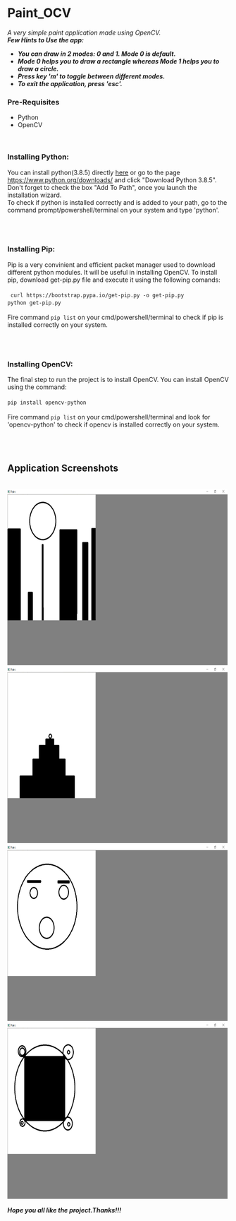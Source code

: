# Paint_OCV
<em>A very simple paint application made using OpenCV.</em>
<br>
<b><em>Few Hints to Use the app:
<ul>
  <li>You can draw in 2 modes: 0 and 1. Mode 0 is default.</li>
  <li>Mode 0 helps you to draw a rectangle whereas Mode 1 helps you to draw a circle.</li>
  <li>Press key 'm' to toggle between different modes.</li>
  <li>To exit the application, press 'esc'.</li>
 </ul></b></em>
 
 <h3>Pre-Requisites</h3>
 <ul>
 <li>Python</li>
 <li>OpenCV</li>
 </ul>
 
 <br>
 
 <h3>Installing Python:</h3>
 You can install python(3.8.5) directly <a href="https://www.python.org/ftp/python/3.8.5/python-3.8.5.exe">here</a> or go to the page <a href="https://www.python.org/downloads/">https://www.python.org/downloads/</a> 
 and click "Download Python 3.8.5". Don't forget to check the box "Add To Path", once you launch the installation wizard. 
 <br>
 To check if python is installed correctly and is added to your path, go to the command prompt/powershell/terminal on your system and type 'python'.
 
 <br><br>
 
 <h3>Installing Pip:</h3>
 Pip is a very convinient and efficient packet manager used to download different python modules. It will be useful in installing OpenCV. 
 To install pip, download get-pip.py file and execute it using the following comands: <br><br><code> curl https://bootstrap.pypa.io/get-pip.py -o get-pip.py </code><br>
 <code>python get-pip.py</code></br><br>Fire command <code>pip list</code> on your cmd/powershell/terminal to check if pip is installed correctly on your system.
 
 <br><br>
 
 <h3>Installing OpenCV:</h3>
 The final step to run the project is to install OpenCV. You can install OpenCV using the command: <br><br><code>pip install opencv-python</code></br><br>Fire command <code>pip list</code>
 on your cmd/powershell/terminal and look for 'opencv-python' to check if opencv is installed correctly on your system.
 
 <br><br>
 
 <h2>Application Screenshots</h2>
 <br>
 
 <img src="https://github.com/adityamd/Paint_OCV/blob/master/Screenshots/city.png" height=400px width=500px>
 
 <img src="https://github.com/adityamd/Paint_OCV/blob/master/Screenshots/cake.png" height=400px width=500px>
 
 <img src="https://github.com/adityamd/Paint_OCV/blob/master/Screenshots/face.png" height=400px width=500px>
 
 <img src="https://github.com/adityamd/Paint_OCV/blob/master/Screenshots/pattern.png" height=400px width=500px>
 
 <b><em>Hope you all like the project.Thanks!!!</em></b>

